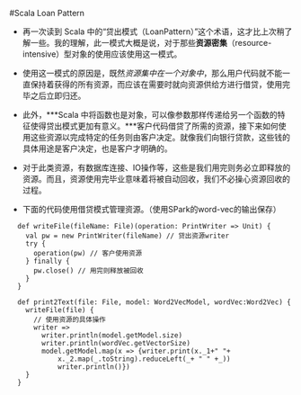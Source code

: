 #Scala Loan Pattern
- 再一次读到 Scala 中的“贷出模式（LoanPattern）”这个术语，这才比上次稍了解一些。我的理解，此一模式大概是说，对于那些**资源密集**（resource-intensive）型对象的使用应该使用这一模式。

- 使用这一模式的原因是，既然*资源集中在一个对象中*，那么用户代码就不能一直保持着获得的所有资源，而应该在需要时就向资源供给方进行借贷，使用完毕之后立即归还。

- 此外，***Scala 中将函数也是对象，可以像参数那样传递给另一个函数的特征使得贷出模式更加有意义。***客户代码借贷了所需的资源，接下来如何使用这些资源以完成特定的任务则由客户决定。就像我们向银行贷款，这些钱的具体用途是客户决定，也是客户才明确的。

- 对于此类资源，有数据库连接、IO操作等，这些是我们用完则务必立即释放的资源。而且，资源使用完毕业意味着将被自动回收，我们不必操心资源回收的过程。

- 下面的代码使用借贷模式管理资源。（使用SPark的word-vec的输出保存）

```
  def writeFile(fileName: File)(operation: PrintWriter => Unit) {
    val pw = new PrintWriter(fileName) // 贷出资源writer 
    try {
      operation(pw) // 客户使用资源 
    } finally {
      pw.close() // 用完则释放被回收 
    }
  }

  def print2Text(file: File, model: Word2VecModel, wordVec:Word2Vec) {
    writeFile(file) {
      // 使用资源的具体操作 
      writer =>
        writer.println(model.getModel.size)
        writer.println(wordVec.getVectorSize)
        model.getModel.map(x => {writer.print(x._1+" "+
            x._2.map(_.toString).reduceLeft(_+ " " +_))
            writer.println()})
    }
  }
```
